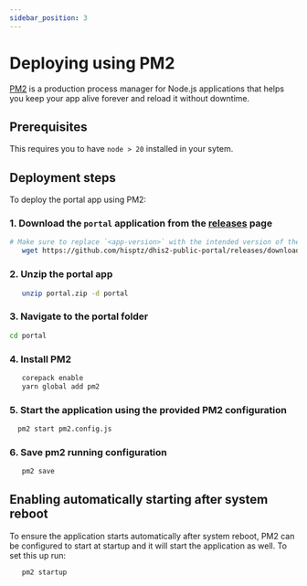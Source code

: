 ```yaml
---
sidebar_position: 3
---
```


# Deploying using PM2

[PM2](https://pm2.keymetrics.io/) is a production process manager for Node.js applications that helps you keep your app
alive forever and reload it without downtime.

## Prerequisites

This requires you to have `node > 20` installed in your sytem.

## Deployment steps

To deploy the portal app using PM2:

### 1. Download the `portal` application from the [releases](https://github.com/hisptz/dhis2-public-portal/releases) page

```bash
# Make sure to replace `<app-version>` with the intended version of the app.
   wget https://github.com/hisptz/dhis2-public-portal/releases/download/v<app-version>/portal-<app-version>.zip -O portal.zip
```
### 2. Unzip the portal app

```bash
   unzip portal.zip -d portal
```
### 3. Navigate to the portal folder

```bash
cd portal
```
### 4. Install PM2

```bash
   corepack enable 
   yarn global add pm2
```
### 5. Start the application using the provided PM2 configuration

```bash
  pm2 start pm2.config.js
```
### 6. Save pm2 running configuration

```bash  
   pm2 save
```

## Enabling automatically starting after system reboot

To ensure the application starts automatically after system reboot, PM2 can be configured to start at startup and it
will start the application as well. To set this up run:

```bash
   pm2 startup
```
